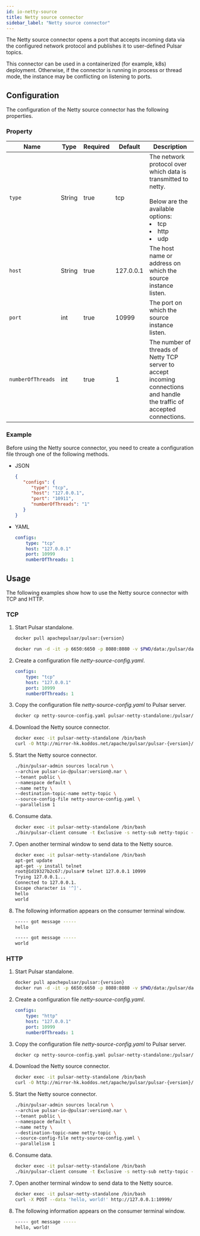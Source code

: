 ```yaml
---
id: io-netty-source
title: Netty source connector
sidebar_label: "Netty source connector"
---
```


The Netty source connector opens a port that accepts incoming data via the configured network protocol and publishes it to user-defined Pulsar topics.

This connector can be used in a containerized (for example, k8s) deployment. Otherwise, if the connector is running in process or thread mode, the instance may be conflicting on listening to ports.

## Configuration

The configuration of the Netty source connector has the following properties.

### Property

| Name | Type|Required | Default | Description 
|------|----------|----------|---------|-------------|
| `type` |String| true |tcp | The network protocol over which data is transmitted to netty. <br /><br />Below are the available options:<br /><li>tcp</li><li>http</li><li>udp </li>|
| `host` | String|true | 127.0.0.1 | The host name or address on which the source instance listen. |
| `port` | int|true | 10999 | The port on which the source instance listen. |
| `numberOfThreads` |int| true |1 | The number of threads of Netty TCP server to accept incoming connections and handle the traffic of accepted connections. |


### Example

Before using the Netty source connector, you need to create a configuration file through one of the following methods.

* JSON 

  ```json
  {
     "configs": {
        "type": "tcp",
        "host": "127.0.0.1",
        "port": "10911",
        "numberOfThreads": "1"
     }
  }
  ```

* YAML

  ```yaml
  configs:
      type: "tcp"
      host: "127.0.0.1"
      port: 10999
      numberOfThreads: 1
  ```

## Usage 

The following examples show how to use the Netty source connector with TCP and HTTP.

### TCP 

1. Start Pulsar standalone.

   ```bash
   docker pull apachepulsar/pulsar:{version}

   docker run -d -it -p 6650:6650 -p 8080:8080 -v $PWD/data:/pulsar/data --name pulsar-netty-standalone apachepulsar/pulsar:{version} bin/pulsar standalone
   ```

2. Create a configuration file _netty-source-config.yaml_.

   ```yaml
   configs:
       type: "tcp"
       host: "127.0.0.1"
       port: 10999
       numberOfThreads: 1
   ```

3. Copy the configuration file _netty-source-config.yaml_ to Pulsar server.

   ```bash
   docker cp netty-source-config.yaml pulsar-netty-standalone:/pulsar/conf/
   ```

4. Download the Netty source connector.

   ```bash
   docker exec -it pulsar-netty-standalone /bin/bash
   curl -O http://mirror-hk.koddos.net/apache/pulsar/pulsar-{version}/connectors/pulsar-io-netty-{version}.nar
   ```

5. Start the Netty source connector.

   ```bash
   ./bin/pulsar-admin sources localrun \
   --archive pulsar-io-@pulsar:version@.nar \
   --tenant public \
   --namespace default \
   --name netty \
   --destination-topic-name netty-topic \
   --source-config-file netty-source-config.yaml \
   --parallelism 1
   ```

6. Consume data.

   ```bash
   docker exec -it pulsar-netty-standalone /bin/bash
   ./bin/pulsar-client consume -t Exclusive -s netty-sub netty-topic -n 0
   ```

7. Open another terminal window to send data to the Netty source.

   ```bash
   docker exec -it pulsar-netty-standalone /bin/bash
   apt-get update
   apt-get -y install telnet
   root@1d19327b2c67:/pulsar# telnet 127.0.0.1 10999
   Trying 127.0.0.1...
   Connected to 127.0.0.1.
   Escape character is '^]'.
   hello
   world
   ```

8. The following information appears on the consumer terminal window.

   ```bash
   ----- got message -----
   hello

   ----- got message -----
   world
   ```

### HTTP 

1. Start Pulsar standalone.

   ```bash
   docker pull apachepulsar/pulsar:{version}
   docker run -d -it -p 6650:6650 -p 8080:8080 -v $PWD/data:/pulsar/data --name pulsar-netty-standalone apachepulsar/pulsar:{version} bin/pulsar standalone
   ```

2. Create a configuration file _netty-source-config.yaml_.

   ```yaml
   configs:
       type: "http"
       host: "127.0.0.1"
       port: 10999
       numberOfThreads: 1
   ```

3. Copy the configuration file _netty-source-config.yaml_ to Pulsar server.

   ```bash
   docker cp netty-source-config.yaml pulsar-netty-standalone:/pulsar/conf/
   ```

4. Download the Netty source connector.

   ```bash
   docker exec -it pulsar-netty-standalone /bin/bash
   curl -O http://mirror-hk.koddos.net/apache/pulsar/pulsar-{version}/connectors/pulsar-io-netty-{version}.nar
   ```

5. Start the Netty source connector.

   ```bash
   ./bin/pulsar-admin sources localrun \
   --archive pulsar-io-@pulsar:version@.nar \
   --tenant public \
   --namespace default \
   --name netty \
   --destination-topic-name netty-topic \
   --source-config-file netty-source-config.yaml \
   --parallelism 1
   ```

6. Consume data.

   ```bash
   docker exec -it pulsar-netty-standalone /bin/bash
   ./bin/pulsar-client consume -t Exclusive -s netty-sub netty-topic -n 0
   ```

7. Open another terminal window to send data to the Netty source.

   ```bash
   docker exec -it pulsar-netty-standalone /bin/bash
   curl -X POST --data 'hello, world!' http://127.0.0.1:10999/
   ```

8. The following information appears on the consumer terminal window.

   ```bash
   ----- got message -----
   hello, world!
   ```

